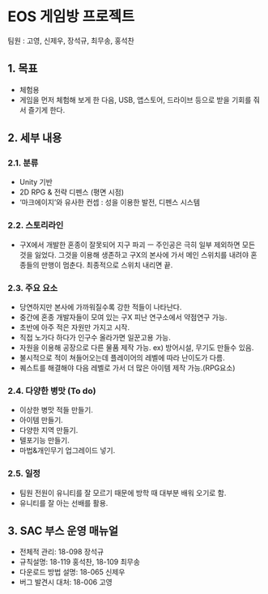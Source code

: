 # EOS 게임방 프로젝트

팀원 : 고영, 신제우, 장석규, 최무송, 홍석찬

## 1. 목표
- 체험용
- 게임을 먼저 체험해 보게 한 다음, USB, 앱스토어, 드라이브 등으로 받을 기회를 줘서 즐기게 한다.

## 2. 세부 내용
### 2.1. 분류
- Unity 기반
- 2D RPG & 전략 디펜스 (평면 시점)
- ‘마크에이지’와 유사한 컨셉 : 성을 이용한 발전, 디펜스 시스템
### 2.2. 스토리라인
- 구X에서 개발한 혼종이 잘못되어 지구 파괴 ㅡ 주인공은 극히 일부 제외하면 모든 것을 잃었다. 그것을 이용해 생존하고 구X의 본사에 가서 메인 스위치를 내려야 혼종들의 만행이 멈춘다. 최종적으로 스위치 내리면 끝.
### 2.3. 주요 요소
- 당연하지만 본사에 가까워질수록 강한 적들이 나타난다.
- 중간에 혼종 개발자들이 모여 있는 구X 피난 연구소에서 약점연구 가능.
- 초반에 아주 적은 자원만 가지고 시작.
- 직접 노가다 하다가 인구수 올라가면 일꾼고용 가능.
- 자원을 이용해 공장으로 다른 물품 제작 가능. ex) 방어시설, 무기도 만들수 있음.
- 불시적으로 적이 쳐들어오는데 플레이어의 레벨에 따라 난이도가 다름.
- 퀘스트를 해결해야 다음 레벨로 가서 더 많은 아이템 제작 가능.(RPG요소) 
### 2.4. 다양한 병맛 (To do)
- 이상한 병맛 적들 만들기.
- 아이템 만들기.
- 다양한 지역 만들기.
- 텔포기능 만들기.
- 마법&개인무기 업그레이드 넣기.
### 2.5. 일정
- 팀원 전원이 유니티를 잘 모르기 때문에 방학 때 대부분 배워 오기로 함.
- 유니티를 잘 아는 선배를 활용.

## 3. SAC 부스 운영 매뉴얼
- 전체적 관리: 18-098 장석규
- 규칙설명: 18-119 홍석찬, 18-109 최무송
- 다운로드 방법 설명:	18-065 신제우
- 버그 발견시 대처: 18-006 고영
